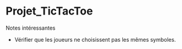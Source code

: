 # Projet_TicTacToe
Notes intéressantes
- Vérifier que les joueurs ne choisissent pas les mêmes symboles.